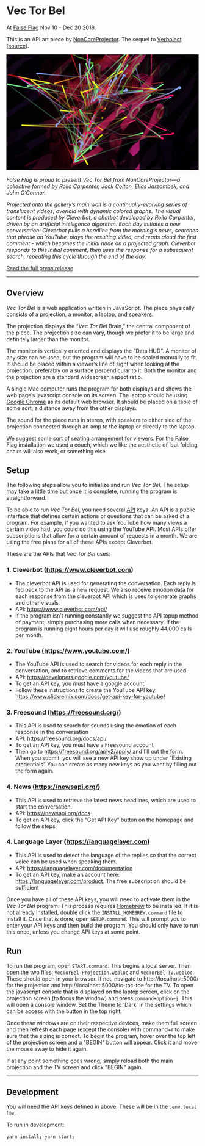 # Vec Tor Bel

At [False Flag](https://false-flag.org/) Nov 10 - Dec 20 2018.

This is an API art piece by [NonCoreProjector](https://noncoreprojector.com/). The sequel to [Verbolect](http://verbolect.com/) ([source](https://github.com/ejarzo/verbolect)).

![Vec Tor Bel Screenshot](misc/vec-tor-bel-screenshot.png)

*False Flag is proud to present *Vec Tor Bel* from NonCoreProjector—a collective formed by
Rollo Carpenter, Jack Colton, Elias Jarzombek, and John O’Connor.*

_Projected onto the gallery’s main wall is a continually-evolving series of translucent videos,
overlaid with dynamic colored graphs. The visual content is produced by Cleverbot, a chatbot
developed by Rollo Carpenter, driven by an artificial intelligence algorithm. Each day initiates a new
conversation: Cleverbot pulls a headline from the morning’s news, searches that phrase on
YouTube, plays the resulting video, and reads aloud the first comment - which becomes the initial
node on a projected graph. Cleverbot responds to this initial comment, then uses the response for a
subsequent search, repeating this cycle through the end of the day._

[Read the full press release](misc/Press_Release_NonCoreProjector_Vec-Tor-Bel.pdf)

---

## Overview

_Vec Tor Bel_ is a web application written in JavaScript. The piece physically consists of a projection, a monitor, a laptop, and speakers.

The projection displays the “_Vec Tor Bel_ Brain,” the central component of the piece. The projection size can vary, though we prefer it to be large and definitely larger than the monitor.

The monitor is vertically oriented and displays the “Data HUD”. A monitor of any size can be used, but the program will have to be scaled manually to fit. It should be placed within a viewer’s line of sight when looking at the projection, preferably on a surface perpendicular to it. Both the monitor and the projection are a standard widescreen aspect ratio.

A single Mac computer runs the program for both displays and shows the web page’s javascript console on its screen. The laptop should be using [Google Chrome](https://www.google.com/chrome/) as its default web browser. It should be placed on a table of some sort, a distance away from the other displays.

The sound for the piece runs in stereo, with speakers to either side of the projection connected through an amp to the laptop or directly to the laptop.

We suggest some sort of seating arrangement for viewers. For the False Flag installation we used a couch, which we like the aesthetic of, but folding chairs will also work, or something else.

## Setup

The following steps allow you to initialize and run _Vec Tor Bel_. The setup may take a little time but once it is complete, running the program is straightforward.

To be able to run _Vec Tor Bel_, you need several [API](https://en.wikipedia.org/wiki/Application_programming_interface) keys. An API is a public interface that defines certain actions or questions that can be asked of a program. For example, if you wanted to ask YouTube how many views a certain video had, you could do this using the YouTube API. Most APIs offer subscriptions that allow for a certain amount of requests in a month. We are using the free plans for all of these APIs except Cleverbot.

These are the APIs that _Vec Tor Bel_ uses:

### 1. Cleverbot (https://www.cleverbot.com)

-   The cleverbot API is used for generating the conversation. Each reply is fed back to the API as a new request. We also receive emotion data for each response from the cleverbot API which is used to generate graphs and other visuals.
-   API: https://www.cleverbot.com/api/
-   If the program isn’t running constantly we suggest the API topup method of payment, simply purchasing more calls when necessary. If the program is running eight hours per day it will use roughly 44,000 calls per month.

### 2. YouTube (https://www.youtube.com/)

-   The YouTube API is used to search for videos for each reply in the conversation, and to retrieve comments for the videos that are used.
-   API: https://developers.google.com/youtube/
-   To get an API key, you must have a google account.
-   Follow these instructions to create the YouTube API key: https://www.slickremix.com/docs/get-api-key-for-youtube/

### 3. Freesound (https://freesound.org/)

-   This API is used to search for sounds using the emotion of each response in the conversation
-   API: https://freesound.org/docs/api/
-   To get an API key, you must have a Freesound account
-   Then go to https://freesound.org/apiv2/apply/ and fill out the form. When you submit, you will see a new API key show up under “Existing credentials”
    You can create as many new keys as you want by filling out the form again.

### 4. News (https://newsapi.org/)

-   This API is used to retrieve the latest news headlines, which are used to start the conversation.
-   API: https://newsapi.org/docs
-   To get an API key, click the “Get API Key” button on the homepage and follow the steps

### 4. Language Layer (https://languagelayer.com)

-   This API is used to detect the language of the replies so that the correct voice can be used when speaking them.
-   API: https://languagelayer.com/documentation
-   To get an API key, make an account here: https://languagelayer.com/product. The free subscription should be sufficient

Once you have all of these API keys, you will need to activate them in the _Vec Tor Bel_ program. This process requires [Homebrew](https://brew.sh/) to be installed. If it is not already installed, double click the `INSTALL_HOMEBREW.command` file to install it. Once that is done, open `SETUP.command`. This will prompt you to enter your API keys and then build the program. You should only have to run this once, unless you change API keys at some point.

## Run

To run the program, open `START.command`. This begins a local server. Then open the two files: `VecTorBel-Projection.webloc` and `VecTorBel-TV.webloc`. These should open in your browser. If not, navigate to http://localhost:5000/ for the projection and http://localhost:5000/tic-tac-toe for the TV. To open the javascript console that is displayed on the laptop screen, click on the projection screen (to focus the window) and press `command+option+j`. This will open a console window. Set the Theme to ‘Dark’ in the settings which can be access with the button in the top right.

Once these windows are on their respective devices, make them full screen and then refresh each page (except the console) with command+r to make sure that the sizing is correct. To begin the program, hover over the top left of the projection screen and a "BEGIN" button will appear. Click it and move the mouse away to hide it again.

If at any point something goes wrong, simply reload both the main projection and the TV screen and click "BEGIN" again.

---

## Development

You will need the API keys defined in above. These will be in the `.env.local` file.

To run in development:

```
yarn install; yarn start;
```
